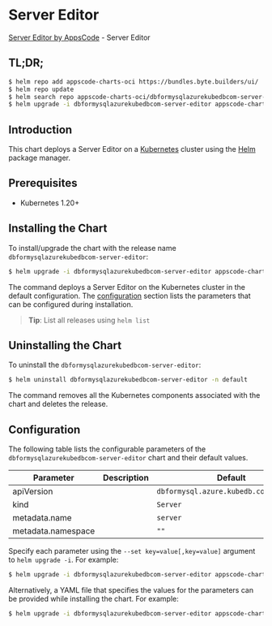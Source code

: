 # Server Editor

[Server Editor by AppsCode](https://byte.builders) - Server Editor

## TL;DR;

```bash
$ helm repo add appscode-charts-oci https://bundles.byte.builders/ui/
$ helm repo update
$ helm search repo appscode-charts-oci/dbformysqlazurekubedbcom-server-editor --version=v0.4.18
$ helm upgrade -i dbformysqlazurekubedbcom-server-editor appscode-charts-oci/dbformysqlazurekubedbcom-server-editor -n default --create-namespace --version=v0.4.18
```

## Introduction

This chart deploys a Server Editor on a [Kubernetes](http://kubernetes.io) cluster using the [Helm](https://helm.sh) package manager.

## Prerequisites

- Kubernetes 1.20+

## Installing the Chart

To install/upgrade the chart with the release name `dbformysqlazurekubedbcom-server-editor`:

```bash
$ helm upgrade -i dbformysqlazurekubedbcom-server-editor appscode-charts-oci/dbformysqlazurekubedbcom-server-editor -n default --create-namespace --version=v0.4.18
```

The command deploys a Server Editor on the Kubernetes cluster in the default configuration. The [configuration](#configuration) section lists the parameters that can be configured during installation.

> **Tip**: List all releases using `helm list`

## Uninstalling the Chart

To uninstall the `dbformysqlazurekubedbcom-server-editor`:

```bash
$ helm uninstall dbformysqlazurekubedbcom-server-editor -n default
```

The command removes all the Kubernetes components associated with the chart and deletes the release.

## Configuration

The following table lists the configurable parameters of the `dbformysqlazurekubedbcom-server-editor` chart and their default values.

|     Parameter      | Description |                      Default                      |
|--------------------|-------------|---------------------------------------------------|
| apiVersion         |             | <code>dbformysql.azure.kubedb.com/v1alpha1</code> |
| kind               |             | <code>Server</code>                               |
| metadata.name      |             | <code>server</code>                               |
| metadata.namespace |             | <code>""</code>                                   |


Specify each parameter using the `--set key=value[,key=value]` argument to `helm upgrade -i`. For example:

```bash
$ helm upgrade -i dbformysqlazurekubedbcom-server-editor appscode-charts-oci/dbformysqlazurekubedbcom-server-editor -n default --create-namespace --version=v0.4.18 --set apiVersion=dbformysql.azure.kubedb.com/v1alpha1
```

Alternatively, a YAML file that specifies the values for the parameters can be provided while
installing the chart. For example:

```bash
$ helm upgrade -i dbformysqlazurekubedbcom-server-editor appscode-charts-oci/dbformysqlazurekubedbcom-server-editor -n default --create-namespace --version=v0.4.18 --values values.yaml
```
